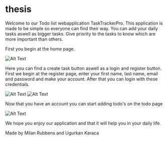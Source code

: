 # thesis
Welcome to our Todo list webapplication TaskTrackerPro. This application is made to be simple so everyone can find their way. You can add your daily tasks aswell as bigger tasks. Give priority to the tasks to know which are more important than others. 

First you begin at the home page. 

![Alt Text](path/to/your/homepage)

Here you can find a create task button aswell as a login and register button. 
First we begin at the register page, enter your first name, last name, email and password and make your account. After that you can login with these credentials. 

![Alt Text](path/to/your/registerpage)
![Alt Text](path/to/your/loginpage)

Now that you have an account you can start adding todo's on the todo page

![Alt Text](path/to/your/Todopage)


We hope you enjoy our application and that it will help you in your daily life.

Made by Milan Rubbens and Ugurkan Karaca







